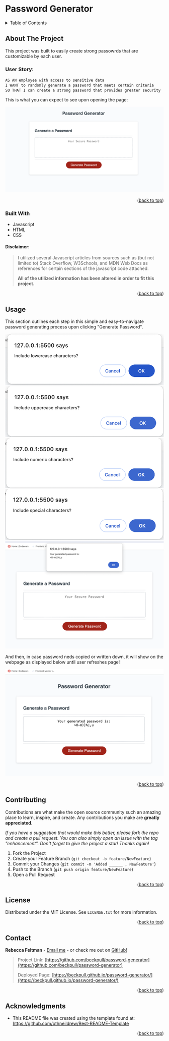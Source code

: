 <a name="readme-top"></a>

# Password Generator


<!-- TABLE OF CONTENTS -->
<details>
  <summary>Table of Contents</summary>
  <ol>
    <li>
      <a href="#about-the-project">About The Project</a>
      <ul>
        <li><a href="#built-with">Built With</a></li>
      </ul>
    </li>
    <li><a href="#usage">Usage</a></li>
    <li><a href="#contributing">Contributing</a></li>
    <li><a href="#license">License</a></li>
    <li><a href="#contact">Contact</a></li>
    <li><a href="#acknowledgments">Acknowledgements</a></li>
  </ol>
</details>

<!-- ABOUT THE PROJECT -->
## About The Project
This project was built to easily create strong passowrds that are customizable by each user.

### User Story:

    AS AN employee with access to sensitive data
    I WANT to randomly generate a password that meets certain criteria
    SO THAT I can create a strong password that provides greater security

This is what you can expect to see upon opening the page:

![Password Generator Screenshot](./assets/picture-1.png)
<p align="right">(<a href="#readme-top">back to top</a>)</p>

### Built With

* Javascript
* HTML
* CSS
  
#### Disclaimer: 
> I utilized several Javascript articles from sources such as (but not limited to) Stack Overflow, W3Schools, and MDN Web Docs as references for certain sections of the javascript code attached. 
>
>**All of the utilized information has been altered in order to fit this project.** 

<p align="right">(<a href="#readme-top">back to top</a>)</p>

<!-- USAGE EXAMPLES -->
## Usage

This section outlines each step in this simple and easy-to-navigate password generating process upon clicking "Generate Password".

![Password Generator Screenshot](./assets/step-2.png)
![Password Generator Screenshot](./assets/step-3.png)
![Password Generator Screenshot](./assets/step-4.png)
![Password Generator Screenshot](./assets/step-5.png)
![Password Generator Screenshot](./assets/picture-6.png)

And then, in case password neds copied or written down, it will show on the webpage as displayed below until user refreshes page!

![Password Generator Screenshot](./assets/picture-7.png)

<p align="right">(<a href="#readme-top">back to top</a>)</p>

<!-- CONTRIBUTING -->
## Contributing

Contributions are what make the open source community such an amazing place to learn, inspire, and create. Any contributions you make are **greatly appreciated**.

_If you have a suggestion that would make this better, please fork the repo and create a pull request. You can also simply open an issue with the tag "enhancement".
Don't forget to give the project a star! Thanks again!_

1. Fork the Project
2. Create your Feature Branch (`git checkout -b feature/NewFeature`)
3. Commit your Changes (`git commit -m 'Added ______ , NewFeature'`)
4. Push to the Branch (`git push origin feature/NewFeature`)
5. Open a Pull Request

<p align="right">(<a href="#readme-top">back to top</a>)</p>

<!-- LICENSE -->
## License

Distributed under the MIT License. See `LICENSE.txt` for more information.

<p align="right">(<a href="#readme-top">back to top</a>)</p>

<!-- CONTACT -->
## Contact

**Rebecca Feltman** - [Email me](mailto:beckpull@icloud.com) - or check me out on [GitHub!](https://github.com/beckpull) 

>Project Link: [https://github.com/beckpull/password-generator](https://github.com/beckpull/password-generator)
>
>Deployed Page: [https://beckpull.github.io/password-generator/](https://beckpull.github.io/password-generator/)

<p align="right">(<a href="#readme-top">back to top</a>)</p>

<!-- ACKNOWLEDGMENTS -->
## Acknowledgments

* This README file was created using the template found at: https://github.com/othneildrew/Best-README-Template 

<p align="right">(<a href="#readme-top">back to top</a>)</p>